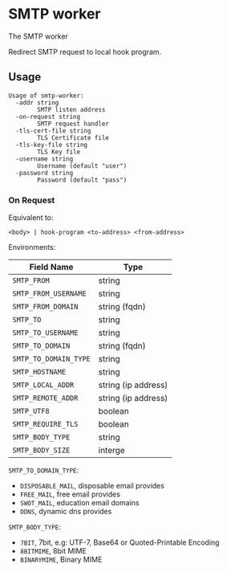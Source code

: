 # SMTP worker

The SMTP worker

Redirect SMTP request to local hook program.

## Usage

<!-- markdownlint-disable -->

```plain
Usage of smtp-worker:
  -addr string
    	SMTP listen address
  -on-request string
    	SMTP request handler
  -tls-cert-file string
    	TLS Certificate file
  -tls-key-file string
    	TLS Key file
  -username string
    	Username (default "user")
  -password string
    	Password (default "pass")
```

<!-- markdownlint-restore -->

### On Request

Equivalent to:

```plain
<body> | hook-program <to-address> <from-address>
```

Environments:

| Field Name            | Type                |
| --------------------- | ------------------- |
| `SMTP_FROM`           | string              |
| `SMTP_FROM_USERNAME`  | string              |
| `SMTP_FROM_DOMAIN`    | string (fqdn)       |
| `SMTP_TO`             | string              |
| `SMTP_TO_USERNAME`    | string              |
| `SMTP_TO_DOMAIN`      | string (fqdn)       |
| `SMTP_TO_DOMAIN_TYPE` | string              |
| `SMTP_HOSTNAME`       | string              |
| `SMTP_LOCAL_ADDR`     | string (ip address) |
| `SMTP_REMOTE_ADDR`    | string (ip address) |
| `SMTP_UTF8`           | boolean             |
| `SMTP_REQUIRE_TLS`    | boolean             |
| `SMTP_BODY_TYPE`      | string              |
| `SMTP_BODY_SIZE`      | interge             |

`SMTP_TO_DOMAIN_TYPE`:

- `DISPOSABLE_MAIL`, disposable email provides
- `FREE_MAIL`, free email provides
- `SWOT_MAIL`, education email domains
- `DDNS`, dynamic dns provides

`SMTP_BODY_TYPE`:

- `7BIT`, 7bit, e.g: UTF-7, Base64 or Quoted-Printable Encoding
- `8BITMIME`, 8bit MIME
- `BINARYMIME`, Binary MIME
